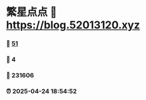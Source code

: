 # 繁星点点 :link: https://blog.52013120.xyz 
### :page_facing_up: [51](https://blog.52013120.xyz/tag.html) 
### :speech_balloon: 4 
### :hibiscus: 231606 
### :alarm_clock: 2025-04-24 18:54:52 

